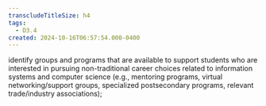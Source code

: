 ```yaml
---
transcludeTitleSize: h4
tags:
  - D3.4
created: 2024-10-16T06:57:54.000-0400
---
```

identify groups and programs that are available to support students who are interested in pursuing non-traditional career choices related to information systems and computer science (e.g., mentoring programs, virtual networking/support groups, specialized postsecondary programs, relevant trade/industry associations);